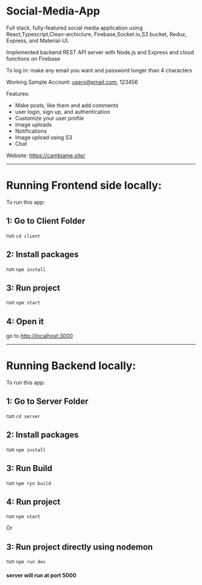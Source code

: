 # Social-Media-App
Full stack, fully-featured social media application using React,Typescript,Clean-archicture, Firebase,Socket.io,S3 bucket, Redux, Express, and Material-UI.  

Implemented backend REST API server with Node.js and Express and cloud functions on Firebase

To log in: make any email you want and password longer than 4 characters

Working Sample Account: userx@email.com, 123456

Features:
- Make posts, like them and add comments
- user login, sign up, and authentication
- Customize your user profile
- Image uploads
- Notifications
- Image upload using S3
- Chat

Website: https://cambiame.site/


-------------------------------------------------
# Running Frontend side locally:

To run this app:
## 1: Go to Client Folder

run `cd client`

## 2: Install packages

run `npm install`

## 3: Run project

run `npm start`

## 4: Open it

go to [http://localhost:3000](http://localhost:3000)

-------------------------------------------------
# Running Backend locally:

To run this app:
## 1: Go to Server Folder

run `cd server`

## 2: Install packages

run `npm install`

## 3: Run Build

run `npm ryn build`

## 4: Run project

run `npm start`

Or

## 3: Run project directly using nodemon

run `npm run dev`

#### server will run at port 5000
